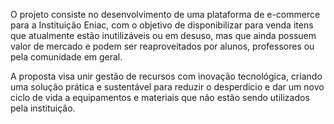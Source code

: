 O projeto consiste no desenvolvimento de uma plataforma de e-commerce para a Instituição Eniac, com o objetivo de disponibilizar para venda itens que atualmente estão inutilizáveis ou em desuso, mas que ainda possuem valor de mercado e podem ser reaproveitados por alunos, professores ou pela comunidade em geral.

A proposta visa unir gestão de recursos com inovação tecnológica, criando uma solução prática e sustentável para reduzir o desperdício e dar um novo ciclo de vida a equipamentos e materiais que não estão sendo utilizados pela instituição.

